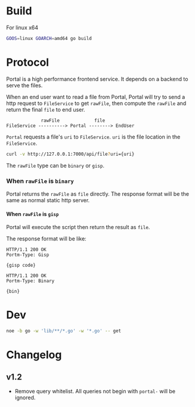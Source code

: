 
# Build

For linux x64

```bash
GOOS=linux GOARCH=amd64 go build
```

# Protocol

Portal is a high performance frontend service. It depends on a backend to
serve the files.

When an end user want to read a file from Portal, Portal will try
to send a http request to `FileService` to get `rawFile`, then
compute the `rawFile` and return the final `file` to end user.

```
             rawFile             file
FileService ----------> Portal --------> EndUser
```

`Portal` requests a file's `uri` to `FileService`. `uri` is the file location in the `FileService`.

```bash
curl -v http://127.0.0.1:7000/api/file?uri={uri}
```

The `rawFile` type can be `binary` or `gisp`.

### When `rawFile` is `binary`

Portal returns the `rawFile` as `file` directly.
The response format will be the same as normal static http server.

#### When `rawFile` is `gisp`

Portal will execute the script then return the result as `file`.

The response format will be like:

```
HTTP/1.1 200 OK
Portm-Type: Gisp

{gisp code}
```

```
HTTP/1.1 200 OK
Portm-Type: Binary

{bin}
```



# Dev

```bash
noe -b go -w 'lib/**/*.go' -w '*.go' -- get
```

# Changelog

## v1.2

- Remove query whitelist. All queries not begin with `portal-` will be ignored.


